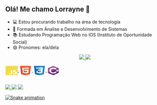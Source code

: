 ## Olá! Me chamo Lorrayne 🤗

- 💻 Estou procurando trabalho na área de tecnologia
- 🎩 Formada em Ánalise e Desenvolvimento de Sistemas
- 📚 Estudando Programação Web no IOS (Instituto de Oportunidade Social)
- 😄 Pronomes: ela/dela
<div align="center">
  <a href="https://github.com/Lorrayne-Araujo">
  <img height="180em" src="https://github-readme-stats.vercel.app/api?username=lorrayne-araujo&show_icons=true&theme=aura&include_all_commits=true&count_private=true"/>
  <img height="180em" src="https://github-readme-stats.vercel.app/api/top-langs/?username=lorrayne-araujo&layout=compact&langs_count=7&theme=aura"/>
</div>

<div style="display: inline_block"><br>
  <img align="center" alt="Lo-Js" height="30" width="40" src="https://raw.githubusercontent.com/devicons/devicon/master/icons/javascript/javascript-plain.svg">
  <img align="center" alt="Lo-HTML" height="30" width="40" src="https://raw.githubusercontent.com/devicons/devicon/master/icons/html5/html5-original.svg">
  <img align="center" alt="Lo-CSS" height="30" width="40" src="https://raw.githubusercontent.com/devicons/devicon/master/icons/css3/css3-original.svg">
  <img align="center" alt="Lo-Csharp" height="30" width="40" src="https://raw.githubusercontent.com/devicons/devicon/master/icons/csharp/csharp-original.svg">
</div>

##

<div>
  <a href = "mailto:lorraynearaujo925@gmail.com"><img src="https://img.shields.io/badge/-Gmail-%23333?style=for-the-badge&logo=gmail&logoColor=white" target="_blank">     </a>
  <a href="https://www.linkedin.com/in/lorrayne-araujo-77b66618a" target="_blank"><img src="https://img.shields.io/badge/-LinkedIn-%230077B5?style=for-the-badge&logo=linkedin&logoColor=white" target="_blank"></a>
  <a href="https://web.whatsapp.com/send?phone=5511957892720""><img src="https://img.shields.io/badge/WhatsApp-25D366?style=for-the-badge&logo=whatsapp&logoColor=white" target="_blank"</a>
  
  ![Snake animation](https://github.com/lorrayne-araujo/lorrayne-araujo/blob/output/github-contribution-grid-snake.svg)
</div>
